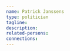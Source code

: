 ```yaml
---
name: Patrick Janssens
type: politician
tagline: 
description:
related-persons:
connections:
---
```

